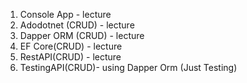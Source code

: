 1) Console App - lecture
2) Adodotnet (CRUD) - lecture
3) Dapper ORM (CRUD) - lecture
4) EF Core(CRUD) - lecture
5) RestAPI(CRUD) - lecture
6) TestingAPI(CRUD)- using Dapper Orm (Just Testing)